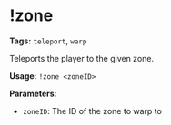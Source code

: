 # !zone

**Tags:** `teleport`, `warp`

Teleports the player to the given zone.

**Usage**: `!zone <zoneID>`

**Parameters**:
- `zoneID`: The ID of the zone to warp to

